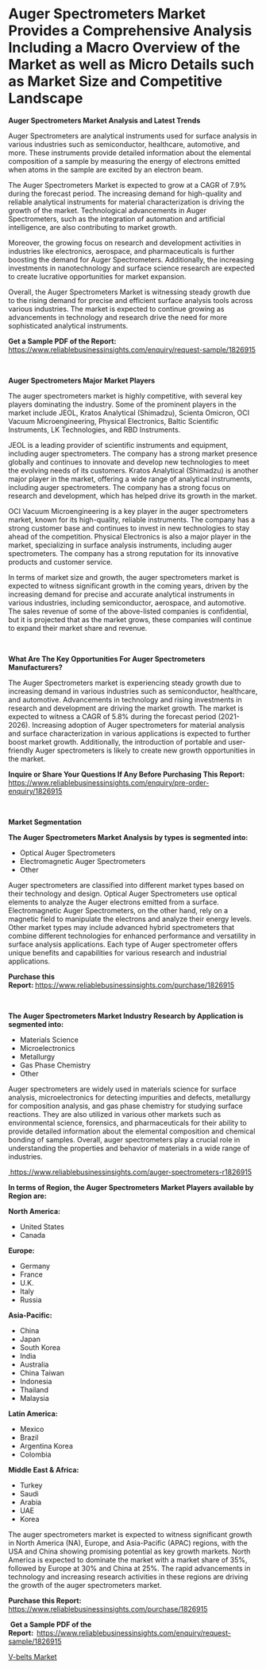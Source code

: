 <p><h1>Auger Spectrometers Market Provides a Comprehensive Analysis Including a Macro Overview of the Market as well as Micro Details such as Market Size and Competitive Landscape</h1></p><p><strong>Auger Spectrometers Market Analysis and Latest Trends</strong></p>
<p><p>Auger Spectrometers are analytical instruments used for surface analysis in various industries such as semiconductor, healthcare, automotive, and more. These instruments provide detailed information about the elemental composition of a sample by measuring the energy of electrons emitted when atoms in the sample are excited by an electron beam.</p><p>The Auger Spectrometers Market is expected to grow at a CAGR of 7.9% during the forecast period. The increasing demand for high-quality and reliable analytical instruments for material characterization is driving the growth of the market. Technological advancements in Auger Spectrometers, such as the integration of automation and artificial intelligence, are also contributing to market growth.</p><p>Moreover, the growing focus on research and development activities in industries like electronics, aerospace, and pharmaceuticals is further boosting the demand for Auger Spectrometers. Additionally, the increasing investments in nanotechnology and surface science research are expected to create lucrative opportunities for market expansion.</p><p>Overall, the Auger Spectrometers Market is witnessing steady growth due to the rising demand for precise and efficient surface analysis tools across various industries. The market is expected to continue growing as advancements in technology and research drive the need for more sophisticated analytical instruments.</p></p>
<p><strong>Get a Sample PDF of the Report:&nbsp;</strong> <a href="https://www.reliablebusinessinsights.com/enquiry/request-sample/1826915">https://www.reliablebusinessinsights.com/enquiry/request-sample/1826915</a></p>
<p>&nbsp;</p>
<p><strong>Auger Spectrometers Major Market Players</strong></p>
<p><p>The auger spectrometers market is highly competitive, with several key players dominating the industry. Some of the prominent players in the market include JEOL, Kratos Analytical (Shimadzu), Scienta Omicron, OCI Vacuum Microengineering, Physical Electronics, Baltic Scientific Instruments, LK Technologies, and RBD Instruments.</p><p>JEOL is a leading provider of scientific instruments and equipment, including auger spectrometers. The company has a strong market presence globally and continues to innovate and develop new technologies to meet the evolving needs of its customers. Kratos Analytical (Shimadzu) is another major player in the market, offering a wide range of analytical instruments, including auger spectrometers. The company has a strong focus on research and development, which has helped drive its growth in the market.</p><p>OCI Vacuum Microengineering is a key player in the auger spectrometers market, known for its high-quality, reliable instruments. The company has a strong customer base and continues to invest in new technologies to stay ahead of the competition. Physical Electronics is also a major player in the market, specializing in surface analysis instruments, including auger spectrometers. The company has a strong reputation for its innovative products and customer service.</p><p>In terms of market size and growth, the auger spectrometers market is expected to witness significant growth in the coming years, driven by the increasing demand for precise and accurate analytical instruments in various industries, including semiconductor, aerospace, and automotive. The sales revenue of some of the above-listed companies is confidential, but it is projected that as the market grows, these companies will continue to expand their market share and revenue.</p></p>
<p>&nbsp;</p>
<p><strong>What Are The Key Opportunities For Auger Spectrometers Manufacturers?</strong></p>
<p><p>The Auger Spectrometers market is experiencing steady growth due to increasing demand in various industries such as semiconductor, healthcare, and automotive. Advancements in technology and rising investments in research and development are driving the market growth. The market is expected to witness a CAGR of 5.8% during the forecast period (2021-2026). Increasing adoption of Auger spectrometers for material analysis and surface characterization in various applications is expected to further boost market growth. Additionally, the introduction of portable and user-friendly Auger spectrometers is likely to create new growth opportunities in the market.</p></p>
<p><strong>Inquire or Share Your Questions If Any Before Purchasing This Report:</strong> <a href="https://www.reliablebusinessinsights.com/enquiry/pre-order-enquiry/1826915">https://www.reliablebusinessinsights.com/enquiry/pre-order-enquiry/1826915</a></p>
<p>&nbsp;</p>
<p><strong>Market Segmentation</strong></p>
<p><strong>The Auger Spectrometers Market Analysis by types is segmented into:</strong></p>
<p><ul><li>Optical Auger Spectrometers</li><li>Electromagnetic Auger Spectrometers</li><li>Other</li></ul></p>
<p><p>Auger spectrometers are classified into different market types based on their technology and design. Optical Auger Spectrometers use optical elements to analyze the Auger electrons emitted from a surface. Electromagnetic Auger Spectrometers, on the other hand, rely on a magnetic field to manipulate the electrons and analyze their energy levels. Other market types may include advanced hybrid spectrometers that combine different technologies for enhanced performance and versatility in surface analysis applications. Each type of Auger spectrometer offers unique benefits and capabilities for various research and industrial applications.</p></p>
<p><strong>Purchase this Report:&nbsp;</strong><a href="https://www.reliablebusinessinsights.com/purchase/1826915">https://www.reliablebusinessinsights.com/purchase/1826915</a></p>
<p>&nbsp;</p>
<p><strong>The Auger Spectrometers Market Industry Research by Application is segmented into:</strong></p>
<p><ul><li>Materials Science</li><li>Microelectronics</li><li>Metallurgy</li><li>Gas Phase Chemistry</li><li>Other</li></ul></p>
<p><p>Auger spectrometers are widely used in materials science for surface analysis, microelectronics for detecting impurities and defects, metallurgy for composition analysis, and gas phase chemistry for studying surface reactions. They are also utilized in various other markets such as environmental science, forensics, and pharmaceuticals for their ability to provide detailed information about the elemental composition and chemical bonding of samples. Overall, auger spectrometers play a crucial role in understanding the properties and behavior of materials in a wide range of industries.</p></p>
<p><a href="https://www.reliablebusinessinsights.com/auger-spectrometers-r1826915">&nbsp;https://www.reliablebusinessinsights.com/auger-spectrometers-r1826915</a></p>
<p><strong>In terms of Region, the Auger Spectrometers Market Players available by Region are:</strong></p>
<p>
    <p> <strong> North America: </strong>
        <ul>
            <li>United States</li>
            <li>Canada</li>
        </ul>
        </p> 
    <p> <strong> Europe: </strong>
        <ul>
            <li>Germany</li>
            <li>France</li>
            <li>U.K.</li>
            <li>Italy</li>
            <li>Russia</li>
        </ul>
        </p> 
    <p> <strong> Asia-Pacific: </strong>
        <ul>
            <li>China</li>
            <li>Japan</li>
            <li>South Korea</li>
            <li>India</li>
            <li>Australia</li>
            <li>China Taiwan</li>
            <li>Indonesia</li>
            <li>Thailand</li>
            <li>Malaysia</li>
        </ul>
        </p> 
    <p> <strong> Latin America: </strong>
        <ul>
            <li>Mexico</li>
            <li>Brazil</li>
            <li>Argentina Korea</li>
            <li>Colombia</li>
        </ul>
        </p> 
    <p> <strong> Middle East & Africa: </strong>
        <ul>
            <li>Turkey</li>
            <li>Saudi</li>
            <li>Arabia</li>
            <li>UAE</li>
            <li>Korea</li>
        </ul>
    </p>
    </p>
<p><p>The auger spectrometers market is expected to witness significant growth in North America (NA), Europe, and Asia-Pacific (APAC) regions, with the USA and China showing promising potential as key growth markets. North America is expected to dominate the market with a market share of 35%, followed by Europe at 30% and China at 25%. The rapid advancements in technology and increasing research activities in these regions are driving the growth of the auger spectrometers market.</p></p>
<p><strong>Purchase this Report: </strong><a href="https://www.reliablebusinessinsights.com/purchase/1826915">https://www.reliablebusinessinsights.com/purchase/1826915</a></p>
<p>&nbsp;<strong>Get a Sample PDF of the Report:&nbsp;&nbsp;</strong><a href="https://www.reliablebusinessinsights.com/enquiry/request-sample/1826915">https://www.reliablebusinessinsights.com/enquiry/request-sample/1826915</a></p>
<p><strong></strong></p>
<p><p><a href="https://view.publitas.com/reportprime-1/v-belts-market-growth-outlook-from-2024-to-2031-and-it-is-projecting-at-9-4-cagr-with-markets-trends-analysis-by-application-regional-outlook-and-revenue/">V-belts Market</a></p></p>